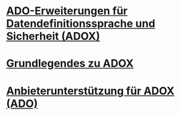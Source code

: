 # [ADO-Erweiterungen für Datendefinitionssprache und Sicherheit (ADOX)](ado-extensions-for-data-definition-language-and-security-adox.md)
# [Grundlegendes zu ADOX](adox-fundamentals.md)
# [Anbieterunterstützung für ADOX (ADO)](provider-support-for-adox-ado.md)
